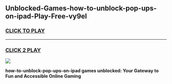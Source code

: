 
## Unblocked-Games-how-to-unblock-pop-ups-on-ipad-Play-Free-vy9el
<h3>
<a href="https://premium76.site?title=how-to-unblock-pop-ups-on-ipad&ref=23A">CLICK TO PLAY</a></h3>
<hr>

<h3>
<a href="https://premium76.site?title=how-to-unblock-pop-ups-on-ipad&ref=23A">CLICK 2 PLAY</a>
  
</h3>

<a href="https://premium76.site?title=how-to-unblock-pop-ups-on-ipad&ref=23A"><img src="https://clearcache.store/games.png"></a>


**how-to-unblock-pop-ups-on-ipad games unblocked: Your Gateway to Fun and Accessible Online Gaming**
